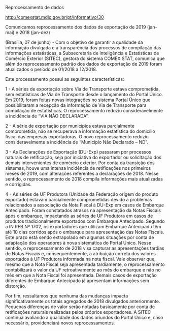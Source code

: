 Reprocessamento de dados

http://comexstat.mdic.gov.br/pt/informativo/30

Comunicamos reprocessamento dos dados de exportação de 2019 (jan-mai) e 2018 (jan-dez)

(Brasília, 07 de junho) - Com o objetivo de garantir a qualidade da informação divulgada e a transparência dos processos de compilação das informações estatísticas, a Subsecretaria de Inteligência e Estatísticas de Comércio Exterior (SITEC), gestora do sistema COMEX STAT, comunica que além do reprocessamento padrão dos dados de exportação de 2019 foram atualizados o período de 01/2018 a 12/2018.

Este processamento possui as seguintes características:

1 - A séries de exportação sobre Via de Transporte estava comprometida, sem estatísticas de Via de Transporte desde o lançamento do Portal Único. Em 2019, foram feitas novas integrações no sistema Portal Único que possibilitaram a recepção da informação de Via de Transporte para compilação de estatísticas. O reprocessamento reduziu consideravelmente a incidência de “VIA NÃO DECLARADA”.

2 - A série de exportação por municípios estava parcialmente comprometida, não se recuperava a informação estatística do domicílio fiscal das empresas exportadoras. O novo reprocessamento reduziu consideravelmente a incidência de “Município Não Declarado – ND”.

3 - As Declarações de Exportação (DU-Exp) passaram por processos naturais de retificação, seja por iniciativa do exportador ou solicitação dos demais intervenientes de comércio exterior. Por conta da transição dos sistemas, houve uma intensa incidência de retificações nos primeiros meses de 2019, com alterações referentes a declarações de 2018. Nesse sentido, o reprocessamento de 2018 compila informações mais atualizadas e corrigidas.

4 - As séries de UF Produtora (Unidade da Federação origem do produto exportado) estavam parcialmente comprometidas devido a problemas relacionados a associação da Nota Fiscal à DU-Exp em casos de Embarque Antecipado. Foram constatados atrasos na apresentação da Notas Fiscais após o embarque, impactando as séries de UF Produtora em casos de produtos tradicionalmente exportados com Embarque Antecipado. Segundo a IN RFB Nº 1702, os exportadores que utilizam Embarque Antecipado têm até 10 dias corridos após o embarque para apresentação das Notas Fiscais. Este prazo está sendo extrapolado em algumas situações por conta de adaptação dos operadores à nova sistemática do Portal Único. Nesse sentido, o reprocessamento de 2018 visa capturar as apresentações tardias de Notas Fiscais e, consequentemente, a atribuição correta dos valores exportados à UF Produtora informada na nota fiscal. Vale observar que, mesmo que a Nota Fiscal seja apresentada tardiamente, o reprocessamento contabilizará o valor da UF retroativamente ao mês do embarque e não no mês em que a Nota Fiscal foi apresentada. Demais casos de exportação diferentes de Embarque Antecipado já apresentam informações sem distorção.

Por fim, ressaltamos que nenhuma das mudanças impacta significativamente os totais agregados de 2018 divulgados anteriormente. Pequenas diferenças de valor serão notadas basicamente por conta de retificações naturais realizadas pelos próprios exportadores. A SITEC continua avaliando a qualidade dos dados oriundos do Portal Único e, caso necessário, providenciará novos reprocessamentos.
